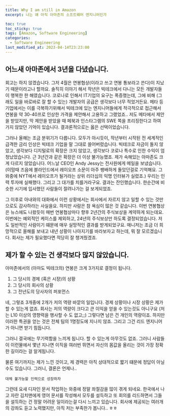 ```yaml
---
title: Why I am still in Amazon
excerpt: 나는 왜 아직 아마존의 소프트웨어 엔지니어인가

toc: true
toc_sticky: true
tags: [Amazon, Software Engineering]
categories:
  - Software Engineering
last_modified_at: 2023-04-14T23:23:00
---
```


어느새 아마존에서 3년을 다녔습니다.
--------

회고는 하지 않겠습니다. 그저 4월은 연봉협상(이라고 쓰고 연봉 통보라고 쓴다)이 지났기 때문이라고나 할까요. 솔직히 이야기 해서 작년은 빅테크에서 다니는 모든 개발자들이 행복한 한 해였습니다. 코로나로 인해서 IT기업의 요구는 폭증했는데, 그에 비해 (그래도 일을 바로바로 잘 할 수 있는) 개발자의 공급은 생각보다 너무 적었거든요. 메타 등 기업에서는 이를 극복하기위해서 빅테크에 있는 엔지니어들에게 적극적으로 접근해서 연봉을 약 30-40프로 인상한 가격을 제안해서 고용하고 그랬었죠.. 저도 메타에서 제안을 받았지만, 막 제안을 받았을 때 페북과 인스타그램의 SWE 쪽을 프리징한다고 하여 가지 않았던 기억이 있습니다. 결과론적으로는 옳은 선택이었습니다.

그러나 올해는 조금 분위기가 다릅니다. 모두가 아시듯이, 작년부터 시작된 전 세계적인 급격한 금리 인상은 빅테크 기업을 말 그대로 쓸어버렸습니다. 빅테크로 자금이 돌지 않았고, 생각보다 디지털로의 확장은 크지 않았고, 생각보다 코로나 특수로 인한 수익이 엄청났었습니다. 근 3년간과 같은 확장은 더 이상 불가능했죠. 제가 속해있는 아마존도 크게 다르지 않았습니다. 어느날 CEO인 Andy Jessy는 전사원에게 메일을 보냈습니다. (이맘때 즈음에 블라인드에서 레이오프 소문이 아주 팽배하게 돌았던걸로 기억해요. 그 와중에 NYT에서 레이오프가 될거라는 상위 리더십의 익명 인터뷰가 실렸죠.) 우리는 인력 투자에 실패했다. 그리고 그 대가를 치를거라구요. 결과는 잔인했습니다. 한순간에 비슷한 시기에 입사했던 사람들이 잘려나가는 걸 보게되었죠.

그 이후로 아내와의 대화에서 이런 상황에서는 회사에서 자르지 않고 일할 수 있는 것만으로도 감사하라는 사실을요. 하지만 사람은 참 욕심이 많은 것 같습니다. 이번 연봉협상은 뉴스에도 나왔듯이 매번 연봉협상마다 향후 2년간의 주식보상을 계약하게 되는데요. 이번에는 예외적인 케이스를 제외하고, 24년의 주식보상만 하도록 결정되었습니다. 저도 일반적인 사람이기 떄문에 매우 실망적인 결과를 받게되었구요. 매니저는 조금 더 희망적으로 올해를 보내고 내년 상황이 나아지기를 바라보자고 하는데, 뭐 잘 모르겠습니다. 회사는 제가 필요했다면 적당히 잘 챙겨줬겠죠.

제가 할 수 있는 건 생각보다 많지 않았습니다.
--------
아마존에서의 (아마도 빅테크의) 연봉은 크게 3가지로 결정이 됩니다.

1. 그 당시의 경제 (혹은 시장)의 상황
2. 그 당시의 회사의 상황
3. 그 전년도의 당사자의 퍼포먼스

네, 그렇죠 3개중에 2개가 저의 역량 바깥의 일입니다. 경제 상황이나 시장 상황은 제가 할 수 있는게 없죠. 회사는 저의 역량이 크다고 큰 이익을 얻을 수 있는것도 아니구요 (저는 L10 이상의 영향력을 행사할 수 도 없고;;) 그렇다면 남은 건 개인의 역량이죠. 하지만 이러한 특권을 얻는 것은 전체 팀의 1명정도에 지나지 않죠. 그리고 그건 리드 엔지니어가 아니면 받기 힘듭니다.

그러니 결국에는 무기력함을 느끼게 됩니다. 할 수 있는게 아무것도 없죠. 그러니 사람들이 이런물에서 몇년 지나면 이직을 여러번 뛰면서 자신의 몸값을 올리는 것이 가장 정확한 길이라는 걸 알게됩니다.

물론 여기까지는 제가 느낀 것이고, 제 경력은 아직 상대적으로 짧기 떄문에 정답이 아닐수도 있습니다. 그러니, 결론은 언제나..

`대체 불가능할 인력으로 성장하자`

그런데 요새 디자인 문서 작업하는 와중에 정말 좌절감을 많이 겪게 되네요. 한국에서 나고 자란 김치맨에게 영어 문서를 작성해서 모두를 설득하고 또 회의를 리드하면서 그들을 설득하는 건 정말 어려운 일이라는걸 다시 느끼고 있습니다. 회사에 제공되는 여러개의 강좌도 듣고 노력했지만, 아직 저는 부족한가 봅니다.. ㅎㅎ
